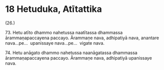 

# 18 Hetuduka, Atītattika


(26.)

73\. Hetu atīto dhammo nahetussa naatītassa dhammassa ārammaṇapaccayena paccayo. Ārammaṇe nava, adhipatiyā nava, anantare nava…pe…  upanissaye nava…pe…  vigate nava.

74\. Hetu anāgato dhammo nahetussa naanāgatassa dhammassa ārammaṇapaccayena paccayo. Ārammaṇe nava, adhipatiyā upanissaye nava.



